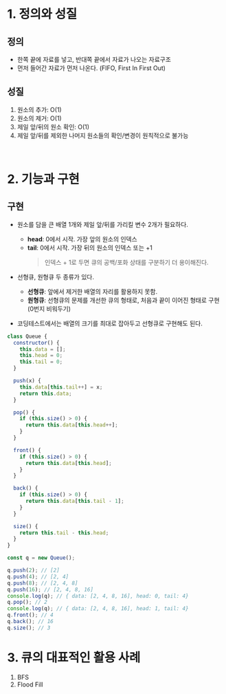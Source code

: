 # 1. 정의와 성질

## 정의

- 한쪽 끝에 자료를 넣고, 반대쪽 끝에서 자료가 나오는 자료구조
- 먼저 들어간 자료가 먼저 나온다. (FIFO, First In First Out)

## 성질

1. 원소의 추가: O(1)
2. 원소의 제거: O(1)
3. 제일 앞/뒤의 원소 확인: O(1)
4. 제일 앞/뒤를 제외한 나머지 원소들의 확인/변경이 원칙적으로 불가능

<br>

# 2. 기능과 구현

## 구현

- 원소를 담을 큰 배열 1개와 제일 앞/뒤를 가리킬 변수 2개가 필요하다.

  - **head**: 0에서 시작. 가장 앞의 원소의 인덱스
  - **tail**: 0에서 시작. 가장 뒤의 원소의 인덱스 또는 +1
    > 인덱스 + 1로 두면 큐의 공백/포화 상태를 구분하기 더 용이해진다.

- 선형큐, 원형큐 두 종류가 있다.

  - **선형큐**: 앞에서 제거한 배열의 자리를 활용하지 못함.
  - **원형큐**: 선형큐의 문제를 개선한 큐의 형태로, 처음과 끝이 이어진 형태로 구현 (0번지 비워두기)

- 코딩테스트에서는 배열의 크기를 최대로 잡아두고 선형큐로 구현해도 된다.

```js
class Queue {
  constructor() {
    this.data = [];
    this.head = 0;
    this.tail = 0;
  }

  push(x) {
    this.data[this.tail++] = x;
    return this.data;
  }

  pop() {
    if (this.size() > 0) {
      return this.data[this.head++];
    }
  }

  front() {
    if (this.size() > 0) {
      return this.data[this.head];
    }
  }

  back() {
    if (this.size() > 0) {
      return this.data[this.tail - 1];
    }
  }

  size() {
    return this.tail - this.head;
  }
}

const q = new Queue();

q.push(2); // [2]
q.push(4); // [2, 4]
q.push(8); // [2, 4, 8]
q.push(16); // [2, 4, 8, 16]
console.log(q); // { data: [2, 4, 8, 16], head: 0, tail: 4}
q.pop(); // 2
console.log(q); // { data: [2, 4, 8, 16], head: 1, tail: 4}
q.front(); // 4
q.back(); // 16
q.size(); // 3
```

# 3. 큐의 대표적인 활용 사례

1. BFS
2. Flood Fill

